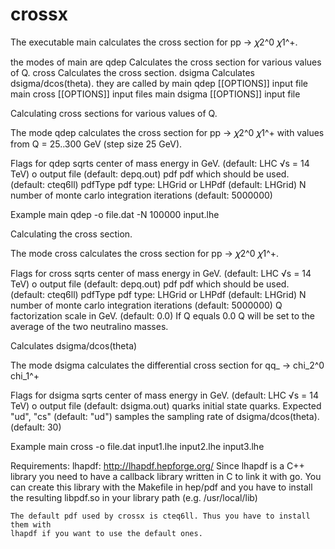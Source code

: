 crossx
======
The executable main calculates the cross section for pp -> 𝜒2^0 𝜒1^+.

the modes of main are
	qdep	Calculates the cross section for various values of Q.
	cross	Calculates the cross section.
	dsigma  Calculates dsigma/dcos(theta).
they are called by
	main qdep  [[OPTIONS]] input file
	main cross [[OPTIONS]] input files
	main dsigma [[OPTIONS]] input file

Calculating cross sections for various values of Q.

The mode qdep calculates the cross section for pp -> 𝜒2^0 𝜒1^+ with values from Q = 25..300 GeV (step size 25 GeV).

Flags for qdep
	sqrts	center of mass energy in GeV. (default: LHC √s = 14 TeV)
	o	output file (default: depq.out)
	pdf	pdf which should be used. (default: cteq6ll)
	pdfType	pdf type: LHGrid or LHPdf (default: LHGrid)
	N	number of monte carlo integration iterations (default: 5000000)

Example
	main qdep -o file.dat -N 100000 input.lhe

Calculating the cross section.

The mode cross calculates the cross section for pp -> 𝜒2^0 𝜒1^+.

Flags for cross
	sqrts	center of mass energy in GeV. (default: LHC √s = 14 TeV)
	o	output file (default: depq.out)
	pdf	pdf which should be used. (default: cteq6ll)
	pdfType	pdf type: LHGrid or LHPdf (default: LHGrid)
	N	number of monte carlo integration iterations (default: 5000000)
	Q	factorization scale in GeV. (default: 0.0)
		If Q equals 0.0 Q will be set to the average of the two neutralino masses.

Calculates dsigma/dcos(theta)

The mode dsigma calculates the differential cross section for qq_ -> chi_2^0 chi_1^+

Flags for dsigma
	sqrts    center of mass energy in GeV. (default: LHC √s = 14 TeV)
	o        output file (default: dsigma.out)
	quarks   initial state quarks. Expected "ud", "cs" (default: "ud")
	samples  the sampling rate of dsigma/dcos(theta). (default: 30)


Example
	main cross -o file.dat input1.lhe input2.lhe input3.lhe



Requirements:
	lhapdf: http://lhapdf.hepforge.org/
	Since lhapdf is a C++ library you need to have a callback library written in C
	to link it with go.
	You can create this library with the Makefile in hep/pdf and you have to install
	the resulting libpdf.so in your library path (e.g. /usr/local/lib)

	The default pdf used by crossx is cteq6ll. Thus you have to install them with
	lhapdf if you want to use the default ones.
